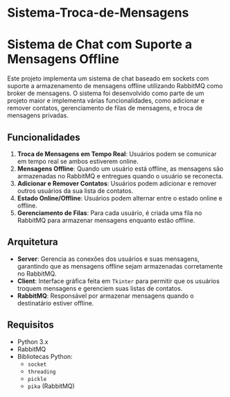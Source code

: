 # Sistema-Troca-de-Mensagens
 
# Sistema de Chat com Suporte a Mensagens Offline

Este projeto implementa um sistema de chat baseado em sockets com suporte a armazenamento de mensagens offline utilizando RabbitMQ como broker de mensagens. O sistema foi desenvolvido como parte de um projeto maior e implementa várias funcionalidades, como adicionar e remover contatos, gerenciamento de filas de mensagens, e troca de mensagens privadas.

## Funcionalidades

1. **Troca de Mensagens em Tempo Real**: Usuários podem se comunicar em tempo real se ambos estiverem online.
2. **Mensagens Offline**: Quando um usuário está offline, as mensagens são armazenadas no RabbitMQ e entregues quando o usuário se reconecta.
3. **Adicionar e Remover Contatos**: Usuários podem adicionar e remover outros usuários da sua lista de contatos.
4. **Estado Online/Offline**: Usuários podem alternar entre o estado online e offline.
5. **Gerenciamento de Filas**: Para cada usuário, é criada uma fila no RabbitMQ para armazenar mensagens enquanto estão offline.

## Arquitetura

- **Server**: Gerencia as conexões dos usuários e suas mensagens, garantindo que as mensagens offline sejam armazenadas corretamente no RabbitMQ.
- **Client**: Interface gráfica feita em `Tkinter` para permitir que os usuários troquem mensagens e gerenciem suas listas de contatos.
- **RabbitMQ**: Responsável por armazenar mensagens quando o destinatário estiver offline.

## Requisitos

- Python 3.x
- RabbitMQ
- Bibliotecas Python:
  - `socket`
  - `threading`
  - `pickle`
  - `pika` (RabbitMQ)

